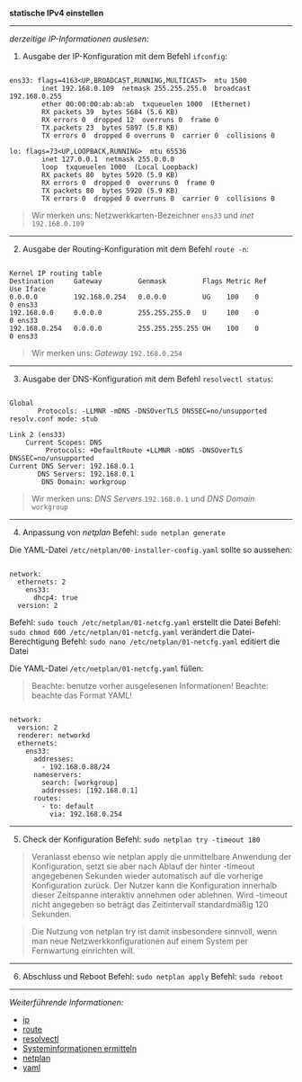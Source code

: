 **statische IPv4 einstellen**

---

_derzeitige IP-Informationen auslesen:_

1. Ausgabe der IP-Konfiguration mit dem Befehl ```ifconfig```:

```

ens33: flags=4163<UP,BROADCAST,RUNNING,MULTICAST>  mtu 1500
        inet 192.168.0.109  netmask 255.255.255.0  broadcast 192.168.0.255
        ether 00:00:00:ab:ab:ab  txqueuelen 1000  (Ethernet)
        RX packets 39  bytes 5684 (5.6 KB)
        RX errors 0  dropped 12  overruns 0  frame 0
        TX packets 23  bytes 5897 (5.8 KB)
        TX errors 0  dropped 0 overruns 0  carrier 0  collisions 0

lo: flags=73<UP,LOOPBACK,RUNNING>  mtu 65536
        inet 127.0.0.1  netmask 255.0.0.0
        loop  txqueuelen 1000  (Local Loopback)
        RX packets 80  bytes 5920 (5.9 KB)
        RX errors 0  dropped 0  overruns 0  frame 0
        TX packets 80  bytes 5920 (5.9 KB)
        TX errors 0  dropped 0 overruns 0  carrier 0  collisions 0

```
> Wir merken uns: Netzwerkkarten-Bezeichner ```ens33``` und _inet_ ```192.168.0.109```

---

2. Ausgabe der Routing-Konfiguration mit dem Befehl ```route -n```:

```

Kernel IP routing table
Destination     Gateway         Genmask         Flags Metric Ref    Use Iface
0.0.0.0         192.168.0.254   0.0.0.0         UG    100    0        0 ens33
192.168.0.0     0.0.0.0         255.255.255.0   U     100    0        0 ens33
192.168.0.254   0.0.0.0         255.255.255.255 UH    100    0        0 ens33

```
> Wir merken uns: _Gateway_ ```192.168.0.254```

---

3. Ausgabe der DNS-Konfiguration mit dem Befehl ```resolvectl status```:

```

Global
       Protocols: -LLMNR -mDNS -DNSOverTLS DNSSEC=no/unsupported
resolv.conf mode: stub

Link 2 (ens33)
    Current Scopes: DNS
         Protocols: +DefaultRoute +LLMNR -mDNS -DNSOverTLS DNSSEC=no/unsupported
Current DNS Server: 192.168.0.1
       DNS Servers: 192.168.0.1
        DNS Domain: workgroup

```
> Wir merken uns: _DNS Servers_ ```192.168.0.1``` und _DNS Domain_ ```workgroup```

---

4. Anpassung von _netplan_
Befehl: ```sudo netplan generate```

Die YAML-Datei ```/etc/netplan/00-installer-config.yaml``` sollte so aussehen:

```

network:
  ethernets: 2
    ens33:
      dhcp4: true
  version: 2

```

Befehl: ```sudo touch /etc/netplan/01-netcfg.yaml``` erstellt die Datei
Befehl: ```sudo chmod 600 /etc/netplan/01-netcfg.yaml``` verändert die Datei-Berechtigung
Befehl: ```sudo nano /etc/netplan/01-netcfg.yaml``` editiert die Datei

Die YAML-Datei ```/etc/netplan/01-netcfg.yaml``` füllen:
> Beachte: benutze vorher ausgelesenen Informationen!
> Beachte: beachte das Format YAML!

```

network:
  version: 2
  renderer: networkd
  ethernets:
    ens33:
      addresses:
        - 192.168.0.88/24
      nameservers:
        search: [workgroup]
        addresses: [192.168.0.1]
      routes:
        - to: default
          via: 192.168.0.254

```

---

5. Check der Konfiguration
Befehl: ```sudo netplan try -timeout 180```

> Veranlasst ebenso wie netplan apply die unmittelbare Anwendung der Konfiguration, setzt sie aber nach Ablauf der hinter -timeout angegebenen Sekunden wieder automatisch auf die vorherige Konfiguration zurück. Der Nutzer kann die Konfiguration innerhalb dieser Zeitspanne interaktiv annehmen oder ablehnen. Wird -timeout nicht angegeben so beträgt das Zeitintervall standardmäßig 120 Sekunden.

> Die Nutzung von netplan try ist damit insbesondere sinnvoll, wenn man neue Netzwerkkonfigurationen auf einem System per Fernwartung einrichten will.

---

6. Abschluss und Reboot
Befehl: ```sudo netplan apply```
Befehl: ```sudo reboot```

---

_Weiterführende Informationen:_
* [ip](https://wiki.ubuntuusers.de/ip/)
* [route](https://wiki.ubuntuusers.de/Router/Routing-Funktion/)
* [resolvectl](https://wiki.ubuntuusers.de/systemd/systemd-resolved/)
* [Systeminformationen ermitteln](https://wiki.ubuntuusers.de/Systeminformationen_ermitteln/)
* [netplan](https://wiki.ubuntuusers.de/Netplan/)
* [yaml](https://de.wikipedia.org/wiki/YAML)
